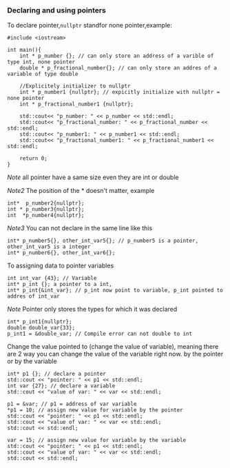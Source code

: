 ### Declaring and using pointers

To declare pointer,`nullptr` standfor none pointer,example: 

	#include <iostream>

	int main(){
		int * p_number {}; // can only store an address of a varible of type int, none pointer
		double * p_fractional_number{}; // can only store an addres of a variable of type double

		//Explicitely initializer to nullptr
		int * p_number1 {nullptr}; // expicitly initialize with nullptr = none pointer
		int * p_fractional_number1 {nullptr};

		std::cout<< "p_number: " << p_number << std::endl;
		std::cout<< "p_fractional_number: " << p_fractional_number << std::endl;
		std::cout<< "p_number1: " << p_number1 << std::endl;
		std::cout<< "p_fractional_number1: " << p_fractional_number1 << std::endl;

		return 0;
	}

*Note* all pointer have a same size even they are int or double

*Note2* The position of the * doesn't matter, example

	int*  p_number2{nullptr};
	int * p_number3{nullptr};
	int  *p_number4{nullptr};

*Note3* You can not declare in the same line like this

	int* p_number5{}, other_int_var5{}; // p_number5 is a pointer, other_int_var5 is a integer 
	int* p_number6{}, other_int_var6{};

To assigning data to pointer variables

	int int_var {43}; // Variable
	int* p_int {}; a pointer to a int,
	int* p_int{&int_var}; // p_int now point to variable, p_int pointed to addres of int_var

*Note* Pointer only stores the types for which it was declared

	int* p_int1{nullptr};
	double double_var{33};
	p_int1 = &double_var; // Compile error can not double to int

Change the value pointed to (change the value of variable), meaning there are 2 way you can change the value of the variable right now. by the pointer or by the variable

	int* p1 {}; // declare a pointer
	std::cout << "pointer: " << p1 << std::endl;
	int var {27}; // declare a variable
	std::cout << "value of var: " << var << std::endl;
	
	p1 = &var; // p1 = address of var variable
	*p1 = 10; // assign new value for variable by the pointer
	std::cout << "pointer: " << p1 << std::endl;
	std::cout << "value of var: " << var << std::endl;
	std::cout << std::endl;

	var = 15; // assign new value for variable by the variable
	std::cout << "pointer: " << p1 << std::endl;
	std::cout << "value of var: " << var << std::endl;
	std::cout << std::endl;

